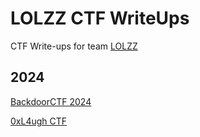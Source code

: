 # LOLZZ CTF WriteUps
CTF Write-ups for team [LOLZZ](https://ctftime.org/team/367339)

## 2024
[BackdoorCTF 2024](2024/BackdoorCTF_2024/README.md)

[0xL4ugh CTF](2024/0xL4ugh_CTF/README.md)
